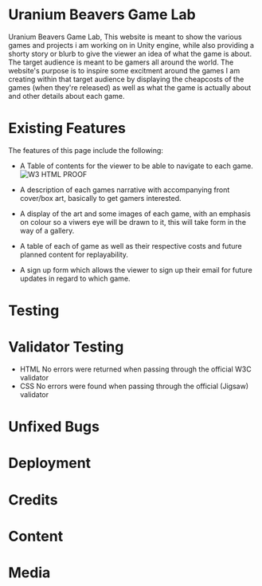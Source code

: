 # Uranium Beavers Game Lab
Uranium Beavers Game Lab,
This website is meant to show the various games and projects i am working on in Unity engine, while also 
providing a shorty story or blurb to give the viewer an idea of what the game is about. 
The target audience is meant to be gamers all around the world. The website's purpose is to 
inspire some excitment around the games I am creating within that target audience by displaying the cheapcosts of 
the games (when they're released) as well as what the game is actually about and other details about each game.
# Existing Features
The features of this page include the following:
- A Table of contents for the viewer to be able to navigate to each game.![W3 HTML PROOF](https://user-images.githubusercontent.com/87052254/131336755-5cf44699-a126-4df5-9b55-6c91013def4d.PNG)

- A description of each games narrative with accompanying front cover/box art, basically to get gamers interested.
- A display of the art and some images of each game, with an emphasis on colour so a viwers eye will be drawn to it,
this will take form in the way of a gallery.
- A table of each of game as well as their respective costs and future planned content for replayability.
- A sign up form which allows the viewer to sign up their email for future updates in regard to which game.
# Testing

# Validator Testing
- HTML No errors were returned when passing through the official W3C validator
- CSS No errors were found when passing through the official (Jigsaw) validator

# Unfixed Bugs

# Deployment

# Credits

# Content

# Media
